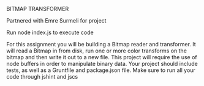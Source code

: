 BITMAP TRANSFORMER

Partnered with Emre Surmeli for project

Run node index.js to execute code

For this assignment you will be building a Bitmap reader and transformer. It will read a Bitmap in from disk, run one or more color transforms on the bitmap and then write it out to a new file. This project will require the use of node buffers in order to manipulate binary data. Your project should include tests, as well as a Gruntfile and package.json file. Make sure to run all your code through jshint and jscs